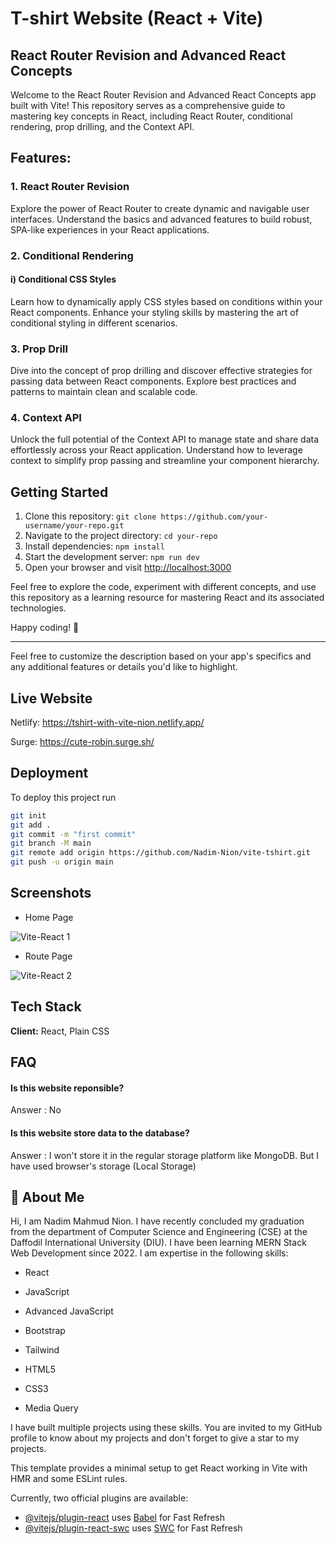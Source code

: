 
# T-shirt Website (React + Vite)

## React Router Revision and Advanced React Concepts

Welcome to the React Router Revision and Advanced React Concepts app built with Vite! This repository serves as a comprehensive guide to mastering key concepts in React, including React Router, conditional rendering, prop drilling, and the Context API.

## Features:

### 1. React Router Revision

Explore the power of React Router to create dynamic and navigable user interfaces. Understand the basics and advanced features to build robust, SPA-like experiences in your React applications.

### 2. Conditional Rendering

#### i) Conditional CSS Styles

Learn how to dynamically apply CSS styles based on conditions within your React components. Enhance your styling skills by mastering the art of conditional styling in different scenarios.

### 3. Prop Drill

Dive into the concept of prop drilling and discover effective strategies for passing data between React components. Explore best practices and patterns to maintain clean and scalable code.

### 4. Context API

Unlock the full potential of the Context API to manage state and share data effortlessly across your React application. Understand how to leverage context to simplify prop passing and streamline your component hierarchy.

## Getting Started

1. Clone this repository: `git clone https://github.com/your-username/your-repo.git`
2. Navigate to the project directory: `cd your-repo`
3. Install dependencies: `npm install`
4. Start the development server: `npm run dev`
5. Open your browser and visit [http://localhost:3000](http://localhost:3000)

Feel free to explore the code, experiment with different concepts, and use this repository as a learning resource for mastering React and its associated technologies.

Happy coding! 🚀

---

Feel free to customize the description based on your app's specifics and any additional features or details you'd like to highlight.
## Live Website

Netlify:  https://tshirt-with-vite-nion.netlify.app/ 

Surge: https://cute-robin.surge.sh/ 


## Deployment

To deploy this project run

```bash
git init
git add .
git commit -m "first commit"
git branch -M main
git remote add origin https://github.com/Nadim-Nion/vite-tshirt.git
git push -u origin main

```


## Screenshots

* Home Page

![Vite-React 1](https://github.com/Nadim-Nion/vite-tshirt/assets/60613933/db08b8d8-4c39-4399-9155-5b4a8be5ab9a)



* Route Page

![Vite-React 2](https://github.com/Nadim-Nion/vite-tshirt/assets/60613933/f0be4cbc-f600-4926-9562-499ebbcbc95a)

## Tech Stack

**Client:** React, Plain CSS


## FAQ

#### Is this website reponsible?

Answer : No

#### Is this website store data to the database?

Answer : I won't store it in the regular storage platform like MongoDB. But I have used browser's storage (Local Storage)


## 🚀 About Me
Hi, I am Nadim Mahmud Nion. I have recently concluded my graduation from the department of Computer Science and Engineering (CSE) at the Daffodil International University (DIU). I have been learning MERN Stack Web Development since 2022. I am expertise in the following skills:

* React 

* JavaScript

* Advanced JavaScript

* Bootstrap

* Tailwind

* HTML5

* CSS3

* Media Query

I have built multiple projects using these skills. You are invited to my GitHub profile to know about my projects and don't forget to give a star to my projects.



This template provides a minimal setup to get React working in Vite with HMR and some ESLint rules.

Currently, two official plugins are available:

- [@vitejs/plugin-react](https://github.com/vitejs/vite-plugin-react/blob/main/packages/plugin-react/README.md) uses [Babel](https://babeljs.io/) for Fast Refresh
- [@vitejs/plugin-react-swc](https://github.com/vitejs/vite-plugin-react-swc) uses [SWC](https://swc.rs/) for Fast Refresh
